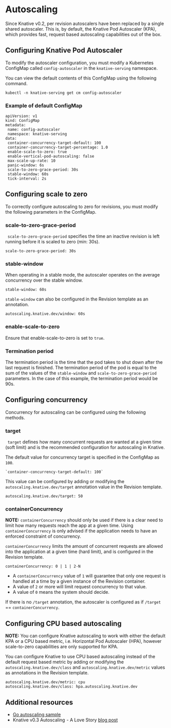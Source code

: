 <!-- Add metadata as included for other files -->
# Autoscaling

Since Knative v0.2, per revision autoscalers have been replaced by a single shared autoscaler. This is, by default, the Knative Pod Autoscaler (KPA), which provides fast, request based autoscaling capabilities out of the box.

## Configuring Knative Pod Autoscaler

To modify the autoscaler configuration, you must modify a Kubernetes ConfigMap called `config-autoscaler` in the `knative-serving` namespace.

You can view the default contents of this ConfigMap using the following command.

`kubectl -n knative-serving get cm config-autoscaler`

### Example of default ConfigMap

```
apiVersion: v1
kind: ConfigMap
metadata:
 name: config-autoscaler
 namespace: knative-serving
data:
 container-concurrency-target-default: 100
 container-concurrency-target-percentage: 1.0
 enable-scale-to-zero: true
 enable-vertical-pod-autoscaling: false
 max-scale-up-rate: 10
 panic-window: 6s
 scale-to-zero-grace-period: 30s
 stable-window: 60s
 tick-interval: 2s
 ```

## Configuring scale to zero

To correctly configure autoscaling to zero for revisions, you must modify the following parameters in the ConfigMap.

###  scale-to-zero-grace-period

` scale-to-zero-grace-period` specifies the time an inactive revision is left running before it is scaled to zero (min: 30s).

```
scale-to-zero-grace-period: 30s
```

###  stable-window

When operating in a stable mode, the autoscaler operates on the average concurrency over the stable window.
```
stable-window: 60s
```

`stable-window` can also be configured in the Revision template as an annotation.

```
autoscaling.knative.dev/window: 60s
```

###  enable-scale-to-zero

Ensure that enable-scale-to-zero is set to `true`.

### Termination period

The termination period is the time that the pod takes to shut down after the last request is finished. The termination period of the pod is equal to the sum of the values of the `stable-window` and `scale-to-zero-grace-period` parameters. In the case of this example, the termination period would be 90s.

## Configuring concurrency

Concurrency for autoscaling can be configured using the following methods.

### target

` target` defines how many concurrent requests are wanted at a given time (soft limit) and is the recommended configuration for autoscaling in Knative.

The default value for concurrency target is specified in the ConfigMap as `100`.
```
`container-concurrency-target-default: 100`
```
This value can be configured by adding or modifying the `autoscaling.knative.dev/target` annotation value in the Revision template.

```
autoscaling.knative.dev/target: 50
```

### containerConcurrency

**NOTE:** `containerConcurrency` should only be used if there is a clear need to limit how many requests reach the app at a given time. Using `containerConcurrency` is only advised if the application needs to have an enforced constraint of concurrency.

`containerConcurrency` limits the amount of concurrent requests are allowed into the application at a given time (hard limit), and is configured in the Revision template.

```
containerConcurrency: 0 | 1 | 2-N
```
- A `containerConcurrency` value of `1` will guarantee that only one request is handled at a time by a given instance of the Revision container.
- A value of `2` or more will limit request concurrency to that value.
- A value of `0` means the system should decide.

If there is no `/target` annotation, the autoscaler is configured as if `/target` == `containerConcurrency`.

## Configuring CPU based autoscaling

**NOTE:** You can configure Knative autoscaling to work with either the default KPA or a CPU based metric, i.e. Horizontal Pod Autoscaler (HPA), however scale-to-zero capabilities are only supported for KPA.

You can configure Knative to use CPU based autoscaling instead of the default request based metric by adding or modifying the `autoscaling.knative.dev/class` and `autoscaling.knative.dev/metric` values as annotations in the Revision template.

```
autoscaling.knative.dev/metric: cpu
autoscaling.knative.dev/class: hpa.autoscaling.knative.dev
```

## Additional resources

- [Go autoscaling sample](https://knative.dev/docs/serving/samples/autoscale-go/index.html)
- Knative v0.3 Autoscaling  - A Love Story [blog post](https://medium.com/knative/knative-v0-3-autoscaling-a-love-story-d6954279a67a)
